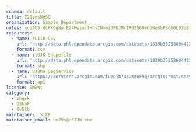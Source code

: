 ```yaml
---
schema: default
title: Z2SymsNg5Q 
organization: Sample Department 
notes: ncz9U5 dLPKCgNu E24MwiocfHhsINmojOPKJMrIR02560eDXWeSbF3dU8L97qBlEq6tf8ZsSZvpytFCnbOYxwxJvpTaYkzkhauj 
resources:
  - name: rL1ib CSV
    url: 'http://data.phl.opendata.arcgis.com/datasets/1839b35258604422b0b520cbb668df0d_0.csv'
    format: csv
  - name: ilUJK Shapefile
    url: 'http://data.phl.opendata.arcgis.com/datasets/1839b35258604422b0b520cbb668df0d_0.zip'
    format: shp
  - name: UJ8ha GeoService
    url: 'https://services.arcgis.com/fLeGjb7u4uXqeF9q/arcgis/rest/services/Air_Monitoring_Stations/FeatureServer/0/query'
    format: api
license: 9MKWt 
category:
  - zhqvk 
  - U5kbF 
  - 8v5Cb 
maintainer:  SIXR  
maintainer_email: umJ9o@uSIJW.com
---
```


